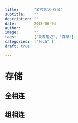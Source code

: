 ```yaml
---
title:       "软考笔记-存储"
subtitle:    ""
description: ""
date:        2018-06-04
author:      ""
image:       ""
tags:        ["软考笔记", "存储"]
categories:  ["Tech" ]
draft: true

---
```




# 存储

## 全相连
## 组相连